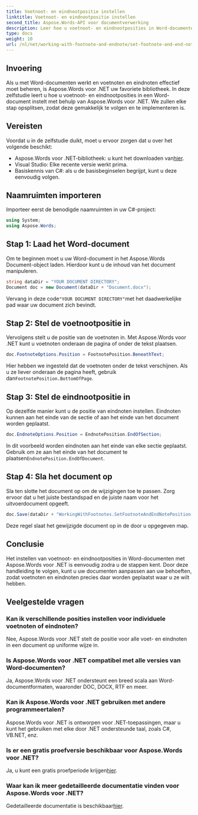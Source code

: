 ```yaml
---
title: Voetnoot- en eindnootpositie instellen
linktitle: Voetnoot- en eindnootpositie instellen
second_title: Aspose.Words-API voor documentverwerking
description: Leer hoe u voetnoot- en eindnootposities in Word-documenten instelt met Aspose.Words voor .NET met deze gedetailleerde stapsgewijze handleiding.
type: docs
weight: 10
url: /nl/net/working-with-footnote-and-endnote/set-footnote-and-end-note-position/
---
```

## Invoering

Als u met Word-documenten werkt en voetnoten en eindnoten effectief moet beheren, is Aspose.Words voor .NET uw favoriete bibliotheek. In deze zelfstudie leert u hoe u voetnoot- en eindnootposities in een Word-document instelt met behulp van Aspose.Words voor .NET. We zullen elke stap opsplitsen, zodat deze gemakkelijk te volgen en te implementeren is.

## Vereisten

Voordat u in de zelfstudie duikt, moet u ervoor zorgen dat u over het volgende beschikt:

-  Aspose.Words voor .NET-bibliotheek: u kunt het downloaden van[hier](https://releases.aspose.com/words/net/).
- Visual Studio: Elke recente versie werkt prima.
- Basiskennis van C#: als u de basisbeginselen begrijpt, kunt u deze eenvoudig volgen.

## Naamruimten importeren

Importeer eerst de benodigde naamruimten in uw C#-project:

```csharp
using System;
using Aspose.Words;
```

## Stap 1: Laad het Word-document

Om te beginnen moet u uw Word-document in het Aspose.Words Document-object laden. Hierdoor kunt u de inhoud van het document manipuleren.

```csharp
string dataDir = "YOUR DOCUMENT DIRECTORY";
Document doc = new Document(dataDir + "Document.docx");
```

 Vervang in deze code`"YOUR DOCUMENT DIRECTORY"`met het daadwerkelijke pad waar uw document zich bevindt.

## Stap 2: Stel de voetnootpositie in

Vervolgens stelt u de positie van de voetnoten in. Met Aspose.Words voor .NET kunt u voetnoten onderaan de pagina of onder de tekst plaatsen.

```csharp
doc.FootnoteOptions.Position = FootnotePosition.BeneathText;
```

 Hier hebben we ingesteld dat de voetnoten onder de tekst verschijnen. Als u ze liever onderaan de pagina heeft, gebruik dan`FootnotePosition.BottomOfPage`.

## Stap 3: Stel de eindnootpositie in

Op dezelfde manier kunt u de positie van eindnoten instellen. Eindnoten kunnen aan het einde van de sectie of aan het einde van het document worden geplaatst.

```csharp
doc.EndnoteOptions.Position = EndnotePosition.EndOfSection;
```

 In dit voorbeeld worden eindnoten aan het einde van elke sectie geplaatst. Gebruik om ze aan het einde van het document te plaatsen`EndnotePosition.EndOfDocument`.

## Stap 4: Sla het document op

Sla ten slotte het document op om de wijzigingen toe te passen. Zorg ervoor dat u het juiste bestandspad en de juiste naam voor het uitvoerdocument opgeeft.

```csharp
doc.Save(dataDir + "WorkingWithFootnotes.SetFootnoteAndEndNotePosition.docx");
```

Deze regel slaat het gewijzigde document op in de door u opgegeven map.

## Conclusie

Het instellen van voetnoot- en eindnootposities in Word-documenten met Aspose.Words voor .NET is eenvoudig zodra u de stappen kent. Door deze handleiding te volgen, kunt u uw documenten aanpassen aan uw behoeften, zodat voetnoten en eindnoten precies daar worden geplaatst waar u ze wilt hebben.

## Veelgestelde vragen

### Kan ik verschillende posities instellen voor individuele voetnoten of eindnoten?

Nee, Aspose.Words voor .NET stelt de positie voor alle voet- en eindnoten in een document op uniforme wijze in.

### Is Aspose.Words voor .NET compatibel met alle versies van Word-documenten?

Ja, Aspose.Words voor .NET ondersteunt een breed scala aan Word-documentformaten, waaronder DOC, DOCX, RTF en meer.

### Kan ik Aspose.Words voor .NET gebruiken met andere programmeertalen?

Aspose.Words voor .NET is ontworpen voor .NET-toepassingen, maar u kunt het gebruiken met elke door .NET ondersteunde taal, zoals C#, VB.NET, enz.

### Is er een gratis proefversie beschikbaar voor Aspose.Words voor .NET?

 Ja, u kunt een gratis proefperiode krijgen[hier](https://releases.aspose.com/).

### Waar kan ik meer gedetailleerde documentatie vinden voor Aspose.Words voor .NET?

 Gedetailleerde documentatie is beschikbaar[hier](https://reference.aspose.com/words/net/).